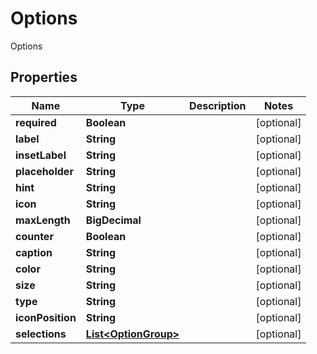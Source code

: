 

# Options

Options

## Properties

| Name | Type | Description | Notes |
|------------ | ------------- | ------------- | -------------|
|**required** | **Boolean** |  |  [optional] |
|**label** | **String** |  |  [optional] |
|**insetLabel** | **String** |  |  [optional] |
|**placeholder** | **String** |  |  [optional] |
|**hint** | **String** |  |  [optional] |
|**icon** | **String** |  |  [optional] |
|**maxLength** | **BigDecimal** |  |  [optional] |
|**counter** | **Boolean** |  |  [optional] |
|**caption** | **String** |  |  [optional] |
|**color** | **String** |  |  [optional] |
|**size** | **String** |  |  [optional] |
|**type** | **String** |  |  [optional] |
|**iconPosition** | **String** |  |  [optional] |
|**selections** | [**List&lt;OptionGroup&gt;**](OptionGroup.md) |  |  [optional] |



